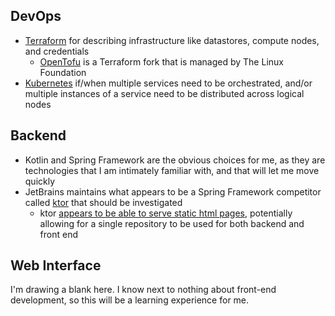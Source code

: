 ## DevOps
- [Terraform](https://www.terraform.io/) for describing infrastructure like datastores, compute nodes, and credentials
	- [OpenTofu](https://opentofu.org/) is a Terraform fork that is managed by The Linux Foundation
- [Kubernetes](https://kubernetes.io/) if/when multiple services need to be orchestrated, and/or multiple instances of a service need to be distributed across logical nodes
## Backend
- Kotlin and Spring Framework are the obvious choices for me, as they are technologies that I am intimately familiar with, and that will let me move quickly
- JetBrains maintains what appears to be a Spring Framework competitor called [ktor](https://start.ktor.io/settings) that should be investigated
	- ktor [appears to be able to serve static html pages](https://ktor.io/docs/server-create-website.html), potentially allowing for a single repository to be used for both backend and front end
## Web Interface
I'm drawing a blank here. I know next to nothing about front-end development, so this will be a learning experience for me.